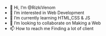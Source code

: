 - 👋 Hi, I’m @RizkiVenom
- 👀 I’m interested in Web Development
- 🌱 I’m currently learning HTML,CSS & JS
- 💞️ I’m looking to collaborate on Making a Web
- 📫 How to reach me Finding a lot of client

<!---
RizkiVenom/RizkiVenom is a ✨ special ✨ repository because its `README.md` (this file) appears on your GitHub profile.
You can click the Preview link to take a look at your changes.
--->
